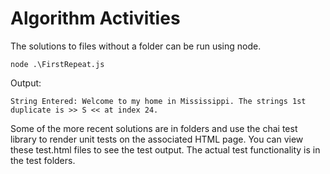 # Algorithm Activities

The solutions to files without a folder can be run using node. 

`node .\FirstRepeat.js`

Output:

`String Entered: Welcome to my home in Mississippi.
The strings 1st duplicate is >> S << at index 24.`

Some of the more recent solutions are in folders and use the chai test library to render unit tests on the associated HTML page. You can view these test.html files to see the test output. The actual test functionality is in the test folders. 